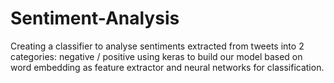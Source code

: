 # Sentiment-Analysis
Creating a classifier to analyse sentiments extracted from tweets into 2 categories: negative / positive using keras to build our model 
based on word embedding as feature extractor and neural networks for classification.
